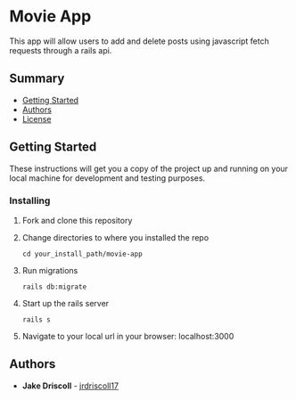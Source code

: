 # Movie App

This app will allow users to add and delete posts using javascript fetch requests through a rails api.

## Summary

- [Getting Started](#getting-started)
- [Authors](#authors)
- [License](#license)

## Getting Started

These instructions will get you a copy of the project up and running on
your local machine for development and testing purposes.

### Installing

1. Fork and clone this repository

2. Change directories to where you installed the repo

   `cd your_install_path/movie-app`

3. Run migrations

   `rails db:migrate`

4. Start up the rails server

   `rails s`

5. Navigate to your local url in your browser: localhost:3000

## Authors

- **Jake Driscoll** -
  [jrdriscoll17](https://github.com/jrdriscoll17)
